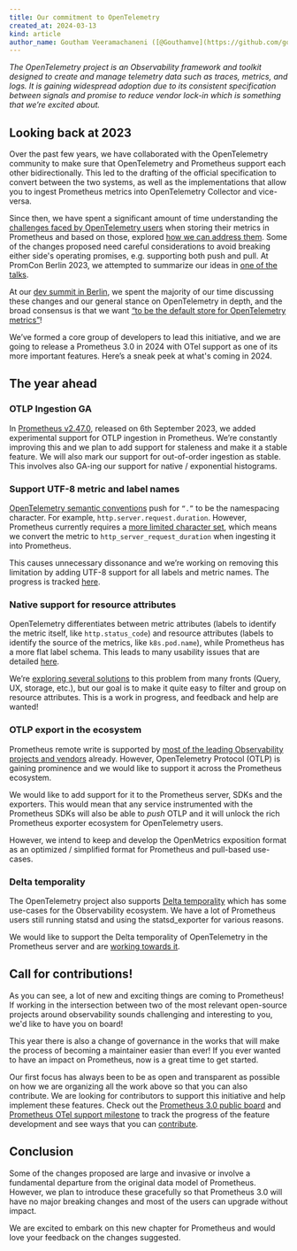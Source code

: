 ```yaml
---
title: Our commitment to OpenTelemetry
created_at: 2024-03-13
kind: article
author_name: Goutham Veeramachaneni ([@Gouthamve](https://github.com/gouthamve)) and Carrie Edwards ([@carrieedwards](https://github.com/carrieedwards))
---
```


*The OpenTelemetry project is an Observability framework and toolkit designed to create and manage telemetry data such as traces, metrics, and logs. It is gaining widespread adoption due to its consistent specification between signals and promise to reduce vendor lock-in which is something that we’re excited about.*

## Looking back at 2023

Over the past few years, we have collaborated with the OpenTelemetry community to make sure that OpenTelemetry and Prometheus support each other bidirectionally. This led to the drafting of the official specification to convert between the two systems, as well as the implementations that allow you to ingest Prometheus metrics into OpenTelemetry Collector and vice-versa.

Since then, we have spent a significant amount of time understanding the [challenges faced by OpenTelemetry users](https://docs.google.com/document/d/1epvoO_R7JhmHYsII-GJ6Yw99Ky91dKOqOtZGqX7Bk0g/edit?usp=sharing) when storing their metrics in Prometheus and based on those, explored [how we can address them](https://docs.google.com/document/d/1NGdKqcmDExynRXgC_u1CDtotz9IUdMrq2yyIq95hl70/edit?usp=sharing). Some of the changes proposed need careful considerations to avoid breaking either side's operating promises, e.g. supporting both push and pull. At PromCon Berlin 2023, we attempted to summarize our ideas in [one of the talks](https://www.youtube.com/watch?v=mcabOH70FqU).

At our [dev summit in Berlin](https://docs.google.com/document/d/11LC3wJcVk00l8w5P3oLQ-m3Y37iom6INAMEu2ZAGIIE/edit#bookmark=id.9kp854ea3sv4), we spent the majority of our time discussing these changes and our general stance on OpenTelemetry in depth, and the broad consensus is that we want [“to be the default store for OpenTelemetry metrics”](https://docs.google.com/document/d/11LC3wJcVk00l8w5P3oLQ-m3Y37iom6INAMEu2ZAGIIE/edit#bookmark=id.196i9ij1u7fs)!

We’ve formed a core group of developers to lead this initiative, and we are going to release a Prometheus 3.0 in 2024 with OTel support as one of its more important features. Here’s a sneak peek at what's coming in 2024.

## The year ahead

### OTLP Ingestion GA

In [Prometheus v2.47.0](https://github.com/prometheus/prometheus/releases/tag/v2.47.0), released on 6th September 2023, we added experimental support for OTLP ingestion in Prometheus. We’re constantly improving this and we plan to add support for staleness and make it a stable feature. We will also mark our support for out-of-order ingestion as stable. This involves also GA-ing our support for native / exponential histograms.

### Support UTF-8 metric and label names

[OpenTelemetry semantic conventions](https://github.com/open-telemetry/semantic-conventions/blob/main/docs/http/http-metrics.md) push for `“.”` to be the namespacing character. For example, `http.server.request.duration`. However, Prometheus currently requires a [more limited character set](https://prometheus.io/docs/instrumenting/writing_exporters/#naming), which means we convert the metric to `http_server_request_duration` when ingesting it into Prometheus.

This causes unnecessary dissonance and we’re working on removing this limitation by adding UTF-8 support for all labels and metric names. The progress is tracked [here](https://github.com/prometheus/prometheus/issues/13095).

### Native support for resource attributes

OpenTelemetry differentiates between metric attributes (labels to identify the metric itself, like `http.status_code`) and resource attributes (labels to identify the source of the metrics, like `k8s.pod.name`), while Prometheus has a more flat label schema. This leads to many usability issues that are detailed [here](https://docs.google.com/document/d/1gG-eTQ4SxmfbGwkrblnUk97fWQA93umvXHEzQn2Nv7E/edit?usp=sharing).

We’re [exploring several solutions](https://docs.google.com/document/d/1FgHxOzCQ1Rom-PjHXsgujK8x5Xx3GTiwyG__U3Gd9Tw/edit) to this problem from many fronts (Query, UX, storage, etc.), but our goal is to make it quite easy to filter and group on resource attributes. This is a work in progress, and feedback and help are wanted!

### OTLP export in the ecosystem

Prometheus remote write is supported by [most of the leading Observability projects and vendors](https://prometheus.io/docs/operating/integrations/#remote-endpoints-and-storage) already. However, OpenTelemetry Protocol (OTLP) is gaining prominence and we would like to support it across the Prometheus ecosystem.

We would like to add support for it to the Prometheus server, SDKs and the exporters. This would mean that any service instrumented with the Prometheus SDKs will also be able to _push_ OTLP and it will unlock the rich Prometheus exporter ecosystem for OpenTelemetry users.

However, we intend to keep and develop the OpenMetrics exposition format as an optimized / simplified format for Prometheus and pull-based use-cases.

### Delta temporality

The OpenTelemetry project also supports [Delta temporality](https://grafana.com/blog/2023/09/26/opentelemetry-metrics-a-guide-to-delta-vs.-cumulative-temporality-trade-offs/) which has some use-cases for the Observability ecosystem. We have a lot of Prometheus users still running statsd and using the statsd_exporter for various reasons.

We would like to support the Delta temporality of OpenTelemetry in the Prometheus server and are [working towards it](https://github.com/open-telemetry/opentelemetry-collector-contrib/issues/30479).

## Call for contributions!

As you can see, a lot of new and exciting things are coming to Prometheus! If working in the intersection between two of the most relevant open-source projects around observability sounds challenging and interesting to you, we'd like to have you on board!

This year there is also a change of governance in the works that will make the process of becoming a maintainer easier than ever! If you ever wanted to have an impact on Prometheus, now is a great time to get started.

Our first focus has always been to be as open and transparent as possible on how we are organizing all the work above so that you can also contribute. We are looking for contributors to support this initiative and help implement these features. Check out the [Prometheus 3.0 public board](https://github.com/orgs/prometheus/projects/9) and [Prometheus OTel support milestone](https://github.com/prometheus/prometheus/issues?q=is%3Aopen+is%3Aissue+milestone%3A%22OTEL+Support%22) to track the progress of the feature development and see ways that you can [contribute](https://github.com/prometheus/prometheus/blob/main/CONTRIBUTING.md).

## Conclusion

Some of the changes proposed are large and invasive or involve a fundamental departure from the original data model of Prometheus. However, we plan to introduce these gracefully so that Prometheus 3.0 will have no major breaking changes and most of the users can upgrade without impact.

We are excited to embark on this new chapter for Prometheus and would love your feedback on the changes suggested.
